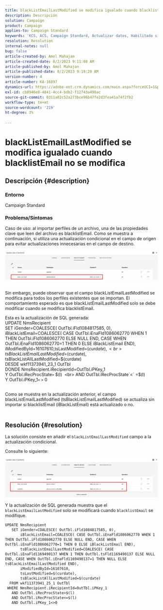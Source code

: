 ```yaml
---
title: blackListEmailLastModified se modifica igualado cuando blacklistEmail no se modifica
description: Descripción
solution: Campaign
product: Campaign
applies-to: Campaign Standard
keywords: 'KCS, ACS, Campaign Standard, Actualizar datos, Habilitado si, blackListEmail, blackListEmailLastModified '
resolution: Resolution
internal-notes: null
bug: false
article-created-by: Amol Mahajan
article-created-date: 8/2/2023 9:11:08 AM
article-published-by: Amol Mahajan
article-published-date: 8/2/2023 9:19:20 AM
version-number: 4
article-number: KA-16897
dynamics-url: https://adobe-ent.crm.dynamics.com/main.aspx?forceUCI=1&pagetype=entityrecord&etn=knowledgearticle&id=d2a14d7e-1431-ee11-bdf3-6045bd006b3d
exl-id: cb8946e8-4841-4cc4-bdb2-f12743a498ac
source-git-commit: 0311a02c52a273bce96b47fe2d3fea41a74f2fb2
workflow-type: tm+mt
source-wordcount: '219'
ht-degree: 3%

---
```


# blackListEmailLastModified se modifica igualado cuando blacklistEmail no se modifica

## Descripción {#description}


### <b>Entorno</b>

Campaign Standard



### <b>Problema/Síntomas</b>

Caso de uso: al importar perfiles de un archivo, una de las propiedades clave que leen del archivo es blacklistEmail. Como se muestra a continuación, si utiliza una actualización condicional en el campo de origen para evitar actualizaciones innecesarias en el campo de destino.



![](assets/___d3a14d7e-1431-ee11-bdf3-6045bd006b3d___.jpeg)


<br>Sin embargo, puede observar que el campo blackListEmailLastModified se modifica para todos los perfiles existentes que se importan. El comportamiento esperado es que blackListEmailLastModified solo se debe modificar cuando se modifica blacklistEmail.

Esta es la actualización de SQL generada:
<br>UPDATE NmsRecipient 
<br> SET iGender=COALESCE( OutTbl.iFld1084817585, 0),
<br> iBlackListEmail=COALESCE( CASE OutTbl.iEnaFld1086062770 WHEN 1 THEN OutTbl.iFld1086062770 ELSE NULL END, CASE WHEN OutTbl.iEnaFld1086062770=1 THEN 0 ELSE iBlackListEmail END),
<br> iModifiedById=16107610,tsLastModified=$(curdate),
<br> tsBlackListEmailLastModified=$(curdate),
<br> tsBlackListAllLastModified=$(curdate) 
<br> DESDE wkf11373941_23_1 OutTbl 
<br> DONDE NmsRecipient.iRecipientId=OutTbl.iPKey_1 
<br> Y OutTbl.iRecProcState`>` $(l) 
<br> AND OutTbl.iRecProcState`<` =$(l) 
<br> Y OutTbl.iPKey_1`<` `>` 0


<br>Como se muestra en la actualización anterior, el campo blackListEmailLastModified (tsBlackListEmailLastModified) se actualiza sin importar si blacklistEmail (iBlackListEmail) está actualizado o no.<br> 

## Resolución {#resolution}


La solución consiste en añadir el `blackListEmailLastModified` campo a la actualización condicional.

Consulte lo siguiente:

![](assets/46d6b7ee-ab97-eb11-b1ac-002248093c2a.png)

Y la actualización de SQL generada muestra que el `blackListEmailLastModified` solo se modificará cuando `blacklistEmail` se modifique.




```
UPDATE NmsRecipient 
   SET iGender=COALESCE( OutTbl.iFld1084817585, 0),
       iBlackListEmail=COALESCE( CASE OutTbl.iEnaFld1086062770 WHEN 1 THEN OutTbl.iFld1086062770 ELSE NULL END, CASE WHEN OutTbl.iEnaFld1086062770=1 THEN 0 ELSE iBlackListEmail END),
       tsBlackListEmailLastModified=COALESCE( CASE OutTbl.iEnaFld1169490137 WHEN 1 THEN OutTbl.tsFld1169490137 ELSE NULL END, CASE WHEN OutTbl.iEnaFld1169490137=1 THEN NULL ELSE tsBlackListEmailLastModified END),
       iModifiedById=16107610,
       tsLastModified=$(curdate),
       tsBlackListAllLastModified=$(curdate) 
  FROM wkf11373941_25_1 OutTbl 
 WHERE NmsRecipient.iRecipientId=OutTbl.iPKey_1 
   AND OutTbl.iRecProcState>$(l) 
   AND OutTbl.iRecProcState<=$(l) 
   AND OutTbl.iPKey_1<>0
```

